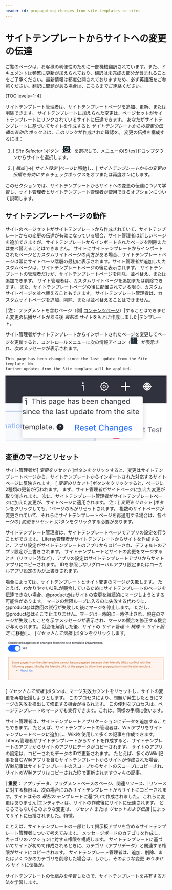 ```yaml
---
header-id: propagating-changes-from-site-templates-to-sites
---
```


# サイトテンプレートからサイトへの変更の伝達

<p class="alert alert-info"><span class="wysiwyg-color-blue120">ご覧のページは、お客様の利便性のために一部機械翻訳されています。また、ドキュメントは頻繁に更新が加えられており、翻訳は未完成の部分が含まれることをご了承ください。最新情報は都度公開されておりますため、必ず英語版をご参照ください。翻訳に問題がある場合は、<a href="mailto:support-content-jp@liferay.com">こちら</a>までご連絡ください。</span></p>

[TOC levels=1-4]

サイトテンプレート管理者は、サイトテンプレートページを追加、更新、または削除できます。 サイトテンプレートに加えられた変更は、ページセットがサイトテンプレートにリンクされているサイトに伝達できます。 あなたがサイトテンプレートに基づいてサイトを作成すると *サイトテンプレートからの変更の伝播の有効化* ボックスは、このリンクが作成された確認を。 変更の伝播を構成するには：

1.  [ *Site Selector* ]ボタン（![Compass](../../../../images/icon-compass.png)）を選択して、メニューの[Sites]ドロップダウンからサイトを選択します。

2.  [ *構成* ]→[ *サイト設定* ]ページに移動し、[ *サイトテンプレートからの変更の伝播を有効にする* チェックボックスをオフまたは再度オンにします。

このセクションでは、サイトテンプレートからサイトへの変更の伝達について学習し、サイト管理者とサイトテンプレート管理者が使用できるオプションについて説明します。

## サイトテンプレートページの動作

サイトのページセットがサイトテンプレートから作成されていて、サイトテンプレートからの変更の伝達が有効になっている場合、サイト管理者は新しいページを追加できますが、サイトテンプレートからインポートされたページを削除または並べ替えることはできません。 サイトにサイトテンプレートからインポートされたページとカスタムサイトページの両方がある場合、サイトテンプレートページは常にサイトページ階層の最初に表示されます。サイト管理者が追加したカスタムページは、サイトテンプレートページの後に表示されます。 サイトテンプレートの管理者だけが、サイトテンプレートページを削除、並べ替え、または追加できます。 サイト管理者は、カスタムサイトページを追加または削除できます。 また、サイトテンプレートページの後に配置されている限り、カスタムサイトページを並べ替えることもできます。 サイトテンプレート管理者は、カスタムサイトページを追加、削除、または並べ替えることはできません。

| **注：** フラグメントを含むページ（例| [コンテンツページ](/docs/7-1/user/-/knowledge_base/u/using-page-fragments)）|することはできません変更の伝播サイトがある後 *最初の* サイトをもとに作成しました|テンプレート。

サイト管理者がサイトテンプレートからインポートされたページを変更してページを更新すると、コントロールメニューに次の情報アイコン（![Information](../../../../images/icon-control-menu-information.png)）が表示され、次のメッセージが表示されます。

    This page has been changed since the last update from the Site template. No
    further updates from the Site template will be applied.

![図1：情報アイコンをクリックして、サイトテンプレートに関する重要な情報を表示できます。](../../../../images/site-template-update-message.png)

## 変更のマージとリセット

サイト管理者が[ *変更をリセット* ]ボタンをクリックすると、変更はサイトテンプレートページから、サイトテンプレートからインポートされた対応するサイトページに反映されます。 [ *変更のリセット* ]ボタンをクリックすると、ページに2種類の更新が行われます。 まず、サイト管理者がサイトページに加えた変更が取り消されます。 次に、サイトテンプレート管理者がサイトテンプレートページに加えた変更が、サイトページに適用されます。 注：[ *変更をリセット* ]ボタンをクリックしても、1ページのみがリセットされます。 複数のサイトページが変更されていて、それらにサイトテンプレートページを再適用する場合は、各ページの[ *変更をリセット* ]ボタンをクリックする必要があります。

サイトテンプレート管理者は、サイトテンプレートページでアプリの設定を行うことができます。 Liferay管理者がサイトテンプレートからサイトを作成すると、アプリ設定がサイトテンプレートのアプリからコピーされ、デフォルトのアプリ設定が上書きされます。 サイトテンプレートとサイトの変更をマージするとき（リセット時など）、アプリの設定はサイトテンプレートアプリからサイトアプリにコピーされます。 IDを参照しないグローバルアプリ設定またはローカルアプリ設定のみが上書きされます。

場合によっては、サイトテンプレートとサイト変更のマージが失敗します。 たとえば、わかりやすいURLが競合しているためにサイトテンプレートのページを伝達できない場合、@product@はサイトの変更を継続的にマージしようとする可能性があります。 マージの無限ループに入るのに失敗する代わりに、@product@は数回の試行が失敗した後にマージを停止します。 ただし、@product@はそこで止まりません。マージは一時的に一時停止され、現在のマージが失敗したことを示すメッセージが表示され、マージの競合を修正する機会が与えられます。 競合を解消した後、サイトの *サイト管理* → *構成* → *サイト設定* に移動し、 *[リセットして伝播* ]ボタンをクリックします。

![図2：この種類の警告は、サイトテンプレートページとのURLの競合が発生した場合に表示されます。](../../../../images/friendly-url-propagation-failure.png)

[ *リセットして伝播* ]ボタンは、マージ失敗カウントをリセットし、サイトの変更を再度伝播しようとします。 このプロセスにより、問題が発生したときにマージの失敗を検出して修正する機会が得られます。 この便利なプロセスは、ページテンプレートのマージでも実行できます。これは、同様の手順に従います。

サイト管理者は、サイトテンプレートアプリケーションにデータを追加することもできます。 たとえば、サイトテンプレートの管理者は、Wikiアプリをサイトテンプレートページに追加し、Wikiを使用して多くの記事を作成できます。 Liferay管理者がサイトテンプレートからサイトを作成すると、サイトテンプレートのアプリからサイトのアプリにデータがコピーされます。 サイトのアプリの設定は、コピーされたデータのIDで更新されます。 たとえば、多くのWiki記事を含むWikiアプリを含むサイトテンプレートからサイトが作成された場合、Wiki記事はサイトテンプレートのスコープからサイトのスコープにコピーされ、サイトのWikiアプリはコピーされたIDで更新されますウィキの記事。

| **重要：** アプリデータ、フラグメントベースのページ、関連リソース、|リソースに対する権限は、次の場合にのみサイトテンプレートからサイトにコピーされます。サイトはその *最初の* テンプレートに基づいて作成されました。 これらに変更はありません|エンティティは、サイトの作成後にサイトに伝達されます。 どちらでもない|このような変更は、 *リセット* または *リセットおよび伝播* |によってサイトに伝播されました。特徴。

たとえば、サイトテンプレートの一部として掲示板アプリを含めるサイトテンプレート管理者について考えてみます。 メッセージボードのカテゴリを作成し、カテゴリのアクションに対する権限を構成します。 サイトテンプレートに基づいてサイトが初めて作成されるときに、カテゴリ（アプリデータ）と関連する権限がサイトにコピーされます。 サイトテンプレート管理者は、追加、削除、またはいくつかのカテゴリを削除した場合は、しかし、そのような変更 *ありません* サイトに伝播が。

サイトテンプレートの仕組みを学習したので、サイトテンプレートを共有する方法を学習します。
